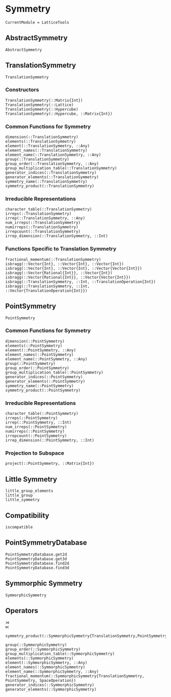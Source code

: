 # Symmetry

```@meta
CurrentModule = LatticeTools
```


## AbstractSymmetry

```@docs
AbstractSymmetry
```

## TranslationSymmetry

```@docs
TranslationSymmetry
```

### Constructors
```@docs
TranslationSymmetry(::Matrix{Int})
TranslationSymmetry(::Lattice)
TranslationSymmetry(::Hypercube)
TranslationSymmetry(::Hypercube, ::Matrix{Int})
```

### Common Functions for Symmetry
```@docs
dimension(::TranslationSymmetry)
elements(::TranslationSymmetry)
element(::TranslationSymmetry, ::Any)
element_names(::TranslationSymmetry)
element_name(::TranslationSymmetry, ::Any)
group(::TranslationSymmetry)
group_order(::TranslationSymmetry, ::Any)
group_multiplication_table(::TranslationSymmetry)
generator_indices(::TranslationSymmetry)
generator_elements(::TranslationSymmetry)
symmetry_name(::TranslationSymmetry)
symmetry_product(::TranslationSymmetry)
```

### Irreducible Representations
```@docs
character_table(::TranslationSymmetry)
irreps(::TranslationSymmetry)
irrep(::TranslationSymmetry, ::Any)
num_irreps(::TranslationSymmetry)
numirreps(::TranslationSymmetry)
irrepcount(::TranslationSymmetry)
irrep_dimension(::TranslationSymmetry, ::Int)
```

### Functions Specific to Translation Symmetry
```@docs
fractional_momentum(::TranslationSymmetry)
isbragg(::Vector{Int}, ::Vector{Int}, ::Vector{Int})
isbragg(::Vector{Int}, ::Vector{Int}, ::Vector{Vector{Int}})
isbragg(::Vector{Rational{Int}}, ::Vector{Int})
isbragg(::Vector{Rational{Int}}, ::Vector{Vector{Int}})
isbragg(::TranslationSymmetry, ::Int, ::TranslationOperation{Int})
isbragg(::TranslationSymmetry, ::Int, ::Vector{TranslationOperation{Int}})
```

## PointSymmetry

```@docs
PointSymmetry
```

### Common Functions for Symmetry
```@docs
dimension(::PointSymmetry)
elements(::PointSymmetry)
element(::PointSymmetry, ::Any)
element_names(::PointSymmetry)
element_name(::PointSymmetry, ::Any)
group(::PointSymmetry)
group_order(::PointSymmetry)
group_multiplication_table(::PointSymmetry)
generator_indices(::PointSymmetry)
generator_elements(::PointSymmetry)
symmetry_name(::PointSymmetry)
symmetry_product(::PointSymmetry)
```

### Irreducible Representations
```@docs
character_table(::PointSymmetry)
irreps(::PointSymmetry)
irrep(::PointSymmetry, ::Int)
num_irreps(::PointSymmetry)
numirreps(::PointSymmetry)
irrepcount(::PointSymmetry)
irrep_dimension(::PointSymmetry, ::Int)
```

### Projection to Subspace
```@docs
project(::PointSymmetry, ::Matrix{Int})
```

## Little Symmetry

```@docs
little_group_elements
little_group
little_symmetry
```


## Compatibility

```@docs
iscompatible
```


## PointSymmetryDatabase

```@docs
PointSymmetryDatabase.get2d
PointSymmetryDatabase.get3d
PointSymmetryDatabase.find2d
PointSymmetryDatabase.find3d
```




## Symmorphic Symmetry

```@docs
SymmorphicSymmetry
```

## Operators

```@docs
⋊
⋉
```

```@docs
symmetry_product(::SymmorphicSymmetry{TranslationSymmetry,PointSymmetry,SpaceOperation{Int}})
```

```@docs
group(::SymmorphicSymmetry)
group_order(::SymmorphicSymmetry)
group_multiplication_table(::SymmorphicSymmetry)
elements(::SymmorphicSymmetry)
element(::SymmorphicSymmetry, ::Any)
element_names(::SymmorphicSymmetry)
element_name(::SymmorphicSymmetry, ::Any)
fractional_momentum(::SymmorphicSymmetry{TranslationSymmetry, PointSymmetry, SpaceOperation})
generator_indices(::SymmorphicSymmetry)
generator_elements(::SymmorphicSymmetry)
```
